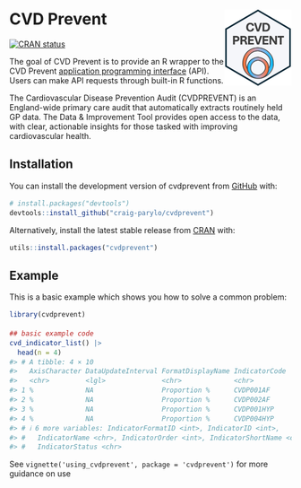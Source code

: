 
<!-- README.md is generated from README.Rmd. Please edit that file -->

# CVD Prevent <a href="https://craig-parylo.github.io/cvdprevent/"><img src="man/figures/logo.png" align="right" height="136" alt="cvdprevent website" /></a>

<!-- badges: start -->

[![CRAN
status](https://www.r-pkg.org/badges/version/cvdprevent)](https://CRAN.R-project.org/package=cvdprevent)
<!-- badges: end -->

The goal of CVD Prevent is to provide an R wrapper to the CVD Prevent
[application programming interface](https://www.cvdprevent.nhs.uk/home)
(API). Users can make API requests through built-in R functions.

The Cardiovascular Disease Prevention Audit (CVDPREVENT) is an
England-wide primary care audit that automatically extracts routinely
held GP data. The Data & Improvement Tool provides open access to the
data, with clear, actionable insights for those tasked with improving
cardiovascular health.

## Installation

You can install the development version of cvdprevent from
[GitHub](https://github.com/) with:

``` r
# install.packages("devtools")
devtools::install_github("craig-parylo/cvdprevent")
```

Alternatively, install the latest stable release from
[CRAN](https://cran.r-project.org/) with:

``` r
utils::install.packages("cvdprevent")
```

## Example

This is a basic example which shows you how to solve a common problem:

``` r
library(cvdprevent)

## basic example code
cvd_indicator_list() |> 
  head(n = 4)
#> # A tibble: 4 × 10
#>   AxisCharacter DataUpdateInterval FormatDisplayName IndicatorCode
#>   <chr>         <lgl>              <chr>             <chr>        
#> 1 %             NA                 Proportion %      CVDP001AF    
#> 2 %             NA                 Proportion %      CVDP002AF    
#> 3 %             NA                 Proportion %      CVDP001HYP   
#> 4 %             NA                 Proportion %      CVDP004HYP   
#> # ℹ 6 more variables: IndicatorFormatID <int>, IndicatorID <int>,
#> #   IndicatorName <chr>, IndicatorOrder <int>, IndicatorShortName <chr>,
#> #   IndicatorStatus <chr>
```

See `vignette('using_cvdprevent', package = 'cvdprevent')` for more
guidance on use
